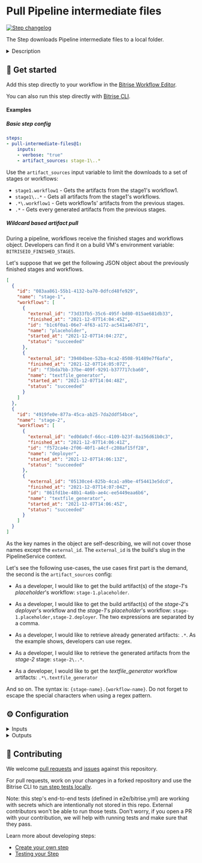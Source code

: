 # Pull Pipeline intermediate files

[![Step changelog](https://shields.io/github/v/release/bitrise-steplib/bitrise-step-pull-intermediate-files?include_prereleases&label=changelog&color=blueviolet)](https://github.com/bitrise-steplib/bitrise-step-pull-intermediate-files/releases)

The Step downloads Pipeline intermediate files to a local folder.

<details>
<summary>Description</summary>

The Step downloads Pipeline intermediate files to a local folder.
These intermediate files are build artifacts generated by Workflows in a Pipeline intended to be shared with subsequent Workflows.

Make sure to add this Step after you have uploaded the intermediate files.
You can upload the intermediate files using the [Deploy to Bitrise.io Step](https://www.bitrise.io/integrations/steps/deploy-to-bitrise-io)'s **Files to share between pipeline stages** input.
The directories you specify will be archived and uploaded as a single file.

When uploading the Pipeline intermediate files, you must assign environment variable keys to them in the **Files to share between pipeline stages** input.
After downloading the files, the environment variable key will point to the file's local path.

When downloading an artifact, that was a directory originally, they are extracted,
and the specified environment variable will point to the directory's local path.

By default, all artifacts generated by any workflow of the pipeline are downloaded.
This can be limited by setting the *Artifact source* input.

Please note that this step is designed to be executed on the CI only.

### Configuring the Step

To configure the Step:

1. Specify which workflows' artifacts to download in the **Artifact source** input. By default, all workflows artifacts will be downloaded.

  NOTE: You can list multiple artifacts by separating them using a comma. For example: `{stage1}.{workflow1},{stage2}.{workflow2}`

2. (Optional) Set the **Enable verbose logging** input to `true` if you want to log additional information for debugging purposes.
</details>

## 🧩 Get started

Add this step directly to your workflow in the [Bitrise Workflow Editor](https://devcenter.bitrise.io/steps-and-workflows/steps-and-workflows-index/).

You can also run this step directly with [Bitrise CLI](https://github.com/bitrise-io/bitrise).

#### Examples

##### Basic step config

```yaml
steps:
- pull-intermediate-files@1:
    inputs:
    - verbose: "true"
    - artifact_sources: stage-1\..*
```

Use the `artifact_sources` input variable to limit the downloads to a set of stages or workflows:

- `stage1.workflow1` - Gets the artifacts from the stage1's workflow1.
- `stage1\..*` - Gets all artifacts from the stage1's workflows.
- `.*\.workflow1` - Gets workflow1s' artifacts from the previous stages.
- `.*` - Gets every generated artifacts from the previous stages.

##### Wildcard based artifact pull

During a pipeline, workflows receive the finished stages and workflows object. Developers can find it on a build VM's environment variable: `BITRISEIO_FINISHED_STAGES`.

Let's suppose that we get the following JSON object about the previously finished stages and workflows.

```json
[
  {
    "id": "083aa861-55b1-4132-ba70-0dfcd48fe929",
    "name": "stage-1",
    "workflows": [
      {
        "external_id": "73d33fb5-35c6-495f-bd80-015ae681db33",
        "finished_at": "2021-12-07T14:04:45Z",
        "id": "b1c6f0a1-06e7-4f63-a172-ac541a467d71",
        "name": "placeholder",
        "started_at": "2021-12-07T14:04:27Z",
        "status": "succeeded"
      },
      {
        "external_id": "39404bee-52ba-4ca2-8508-91489e7f6afa",
        "finished_at": "2021-12-07T14:05:07Z",
        "id": "f3bda7bb-37be-409f-9291-b377717cba60",
        "name": "textfile_generator",
        "started_at": "2021-12-07T14:04:48Z",
        "status": "succeeded"
      }
    ]
  },
  {
    "id": "4919fe0e-877a-45ca-ab25-7da2ddf54bce",
    "name": "stage-2",
    "workflows": [
      {
        "external_id": "ed0da0cf-66cc-4109-b23f-8a156d61b0c3",
        "finished_at": "2021-12-07T14:06:41Z",
        "id": "f572ca4e-2f06-40f1-a4cf-c208af15ff28",
        "name": "deployer",
        "started_at": "2021-12-07T14:06:13Z",
        "status": "succeeded"
      },
      {
        "external_id": "05130ce4-825b-4ca1-a9be-4f54413e5dcd",
        "finished_at": "2021-12-07T14:07:04Z",
        "id": "861fd1be-48b1-4a6b-ae4c-ee5449eaa6b6",
        "name": "textfile_generator",
        "started_at": "2021-12-07T14:06:45Z",
        "status": "succeeded"
      }
    ]
  }
]
```

As the key names in the object are self-describing, we will not cover those names except the `external_id`. The `external_id` is the build's slug in the PipelineService context.

Let's see the following use-cases, the use cases first part is the demand, the second is the `artifact_sources` config:

- As a developer, I would like to get the build artifact(s) of the _stage-1_'s _placeholder_'s workflow: `stage-1.placeholder`.

- As a developer, I would like to get the build artifact(s) of the _stage-2_'s _deployer_'s workflow and the _stage-1_'s _placeholder_'s workflow: `stage-1.placeholder,stage-2.deployer`. The two expressions are separated by a comma.

- As a developer, I would like to retrieve already generated artifacts: `.*`. As the example shows, developers can use regex.

- As a developer, I would like to retrieve the generated artifacts from the _stage-2_ stage: `stage-2\..*`.

- As a developer, I would like to get the _textfile_generator_ workflow artifacts: `.*\.textfile_generator`

And so on. The syntax is: `{stage-name}.{workflow-name}`.
Do not forget to escape the special characters when using a regex pattern.


## ⚙️ Configuration

<details>
<summary>Inputs</summary>

| Key | Description | Flags | Default |
| --- | --- | --- | --- |
| `artifact_sources` | A comma (`,`) separated list of Workflow names or Stage and Workflow paths, used to specify which workflows' artifacts to download.  **Graph Pipelines:**  Simply specify the workflow name directly. For example, `build` or `test`.  Examples: - `build` - Gets artifacts from the 'build' workflow. - `build,test` - Gets artifacts from both the 'build' and 'test' workflows. - `test.*` - Gets every generated artifact from all previous workflows with names starting with 'test'. - `.*` - Gets every generated artifact from all previous workflows.  **Staged Pipelines:**  The input uses a `{stage}.{workflow}` syntax. The dot character (`.`) is the delimiter between the Stage and the Workflow.  Examples: - `stage1.workflow1` - Gets artifacts from stage1's workflow1. - `stage1\..*` - Gets all artifacts from stage1's workflows. - `.*\.workflow1` - Gets workflow1's artifacts from all previous stages. - `.*` - Gets every generated artifact from all previous stages.  You can use regular expressions for both pipeline types. Remember to escape special characters. | required | `.*` |
| `verbose` | Enable logging additional information for debugging | required | `false` |
| `app_slug` | The slug that uniquely identifies your app on bitrise.io. It’s part of the app URL, too. | required | `$BITRISE_APP_SLUG` |
| `finished_stage` | This is a JSON representation of the finished staged pipeline stages for which the step can download build artifacts. | required | `$BITRISEIO_FINISHED_STAGES` |
| `finished_workflows` | This is a JSON representation of the finished graph pipeline workflows for which the step can download build artifacts. | required | `$BITRISEIO_FINISHED_WORKFLOWS` |
| `bitrise_api_base_url` | The base URL of the Bitrise API used to process the download requests. | required | `https://api.bitrise.io` |
| `bitrise_api_access_token` | The OAuth access token that authorizes to call the Bitrise API. | sensitive | `$BITRISEIO_ARTIFACT_PULL_TOKEN` |
</details>

<details>
<summary>Outputs</summary>
There are no outputs defined in this step
</details>

## 🙋 Contributing

We welcome [pull requests](https://github.com/bitrise-steplib/bitrise-step-pull-intermediate-files/pulls) and [issues](https://github.com/bitrise-steplib/bitrise-step-pull-intermediate-files/issues) against this repository.

For pull requests, work on your changes in a forked repository and use the Bitrise CLI to [run step tests locally](https://devcenter.bitrise.io/bitrise-cli/run-your-first-build/).

Note: this step's end-to-end tests (defined in e2e/bitrise.yml) are working with secrets which are intentionally not stored in this repo. External contributors won't be able to run those tests. Don't worry, if you open a PR with your contribution, we will help with running tests and make sure that they pass.

Learn more about developing steps:

- [Create your own step](https://devcenter.bitrise.io/contributors/create-your-own-step/)
- [Testing your Step](https://devcenter.bitrise.io/contributors/testing-and-versioning-your-steps/)
